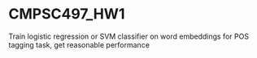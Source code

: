 # CMPSC497_HW1
Train logistic regression or SVM classifier on word embeddings for POS tagging task, get reasonable performance 
